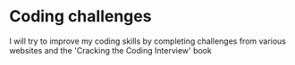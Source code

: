 # Coding challenges

I will try to improve my coding skills by completing challenges from various websites and the 'Cracking the Coding Interview' book
